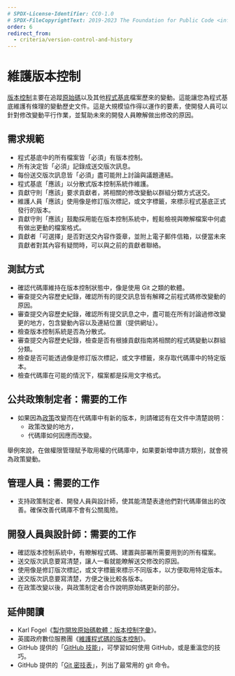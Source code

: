 ```yaml
---
# SPDX-License-Identifier: CC0-1.0
# SPDX-FileCopyrightText: 2019-2023 The Foundation for Public Code <info@publiccode.net>, https://standard.publiccode.net/AUTHORS
order: 6
redirect_from:
  - criteria/version-control-and-history
---
```


# 維護版本控制

[版本控制](../glossary.md#version-control)主要在追蹤[原始碼](../glossary.md#source-code)以及其他[程式基底](../glossary.md#codebase)檔案歷來的變動。這能讓您為程式基底維護有條理的變動歷史文件。這是大規模協作得以運作的要素，使開發人員可以針對修改變動平行作業，並幫助未來的開發人員瞭解做出修改的原因。

## 需求規範

* 程式基底中的所有檔案皆「必須」有版本控制。
* 所有決定皆「必須」記錄成送交版次訊息。
* 每份送交版次訊息皆「必須」盡可能附上討論與議題連結。
* 程式基底「應該」以分散式版本控制系統作維護。
* 貢獻守則「應該」要求貢獻者，將相關的修改變動以群組分類方式送交。
* 維護人員「應該」使用像是修訂版次標記，或文字標籤，來標示程式基底正式發行的版本。
* 貢獻守則「應該」鼓勵採用能在版本控制系統中，輕鬆檢視與瞭解檔案中何處有做出更動的檔案格式。
* 貢獻者「可選擇」是否對送交內容作簽章，並附上電子郵件信箱，以便當未來貢獻者對其內容有疑問時，可以與之前的貢獻者聯絡。

## 測試方式

* 確認代碼庫維持在版本控制狀態中，像是使用 Git 之類的軟體。
* 審查提交內容歷史紀錄，確認所有的提交訊息皆有解釋之前程式碼修改變動的原因。
* 審查提交內容歷史紀錄，確認所有提交訊息之中，盡可能在所有討論過修改變更的地方，包含變動內容以及連結位置（提供網址）。
* 檢查版本控制系統是否為分散式。
* 審查提交內容歷史紀錄，檢查是否有根據貢獻指南將相關的程式碼變動以群組分類。
* 檢查是否可能透過像是修訂版次標記，或文字標籤，來存取代碼庫中的特定版本。
* 檢查代碼庫在可能的情況下，檔案都是採用文字格式。

## 公共政策制定者：需要的工作

* 如果因為[政策](../glossary.md#policy)改變而在代碼庫中有新的版本，則請確認有在文件中清楚說明：
   * 政策改變的地方，
   * 代碼庫如何因應而改變。

舉例來說，在做權限管理賦予取用權的代碼庫中，如果要新增申請方類別，就會視為政策變動。

## 管理人員：需要的工作

* 支持政策制定者、開發人員與設計師，使其能清楚表達他們對代碼庫做出的改善。確保改善代碼庫不會有公關風險。

## 開發人員與設計師：需要的工作

* 確認版本控制系統中，有瞭解程式碼、建置與部署所需要用到的所有檔案。
* 送交版次訊息要寫清楚，讓人一看就能瞭解送交修改的原因。
* 使用像是修訂版次標記，或文字標籤來標示不同版本，以方便取用特定版本。
* 送交版次訊息要寫清楚，方便之後比較各版本。
* 在政策改變以後，與政策制定者合作說明原始碼更新的部分。

## 延伸閱讀

* Karl Fogel《[製作開放原始碼軟體：版本控制字彙](https://producingoss.com/en/vc.html#vc-vocabulary)》。
* 英國政府數位服務團《[維護程式碼的版本控制](https://www.gov.uk/service-manual/technology/maintaining-version-control-in-coding)》。
* GitHub 提供的「[GitHub 技能](https://skills.github.com/)」，可學習如何使用 GitHub，或是重溫您的技巧。
* GitHub 提供的「[Git 密技表](https://education.github.com/git-cheat-sheet-education.pdf)」，列出了最常用的 git 命令。
